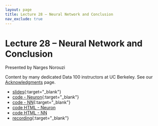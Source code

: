 ```yaml
---
layout: page
title: Lecture 28 – Neural Network and Conclusion
nav_exclude: true
---
```


# Lecture 28 – Neural Network and Conclusion

Presented by Narges Norouzi

Content by many dedicated Data 100 instructors at UC Berkeley. See our [Acknowledgments](../../acks) page.

- [slides](https://docs.google.com/presentation/d/121MLIy9LaG5MUu8GZse1FL5yfhPsVrePcOXbm43nMHs/edit?usp=sharing){:target="_blank"}
- [code - Neuron](https://data100.datahub.berkeley.edu/hub/user-redirect/git-pull?repo=https%3A%2F%2Fgithub.com%2FDS-100%2Ffa23-student&urlpath=lab%2Ftree%2Ffa23-student%2Flecture%2Flec28%2Flec28-Neuron.ipynb&branch=main){:target="_blank"}
- [code - NN](https://data100.datahub.berkeley.edu/hub/user-redirect/git-pull?repo=https%3A%2F%2Fgithub.com%2FDS-100%2Ffa23-student&urlpath=lab%2Ftree%2Ffa23-student%2Flecture%2Flec28%2Flec28-NN.ipynb&branch=main){:target="_blank"}
- [code HTML - Neuron](../../resources/assets/lectures/lec28/lec28-Neuron.html)
- [code HTML - NN](../../resources/assets/lectures/lec28/lec28-NN.html)
- [recording](https://youtu.be/P7OYKBzjfPo){:target="_blank"}

